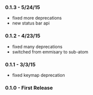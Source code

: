 ### 0.1.3 - 5/24/15
- fixed more deprecations
- new status bar api

### 0.1.2 - 4/23/15
- fixed many deprecations
- switched from emmisary to sub-atom

### 0.1.1 - 3/3/15
- fixed keymap deprecation

### 0.1.0 - First Release
